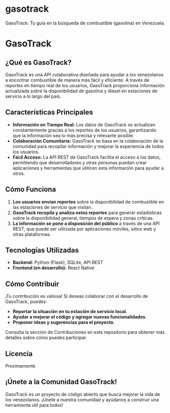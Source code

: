# gasotrack
GasoTrack: Tu guía en la búsqueda de combustible (gasolina) en Venezuela.

# GasoTrack

## ¿Qué es GasoTrack?

GasoTrack es una API colaborativa diseñada para ayudar a los venezolanos a encontrar combustible de manera más fácil y eficiente. A través de reportes en tiempo real de los usuarios, GasoTrack proporciona información actualizada sobre la disponibilidad de gasolina y diesel en estaciones de servicio a lo largo del país.

## Características Principales

* **Información en Tiempo Real:** Los datos de GasoTrack se actualizan constantemente gracias a los reportes de los usuarios, garantizando que la información sea lo más precisa y relevante posible.
* **Colaboración Comunitaria:** GasoTrack se basa en la colaboración de la comunidad para recopilar información y mejorar la experiencia de todos los usuarios.
* **Fácil Acceso:** La API REST de GasoTrack facilita el acceso a los datos, permitiendo que desarrolladores y otras personas puedan crear aplicaciones y herramientas que utilicen esta información para ayudar a otros.

## Cómo Funciona

1. **Los usuarios envían reportes** sobre la disponibilidad de combustible en las estaciones de servicio que visitan.
2. **GasoTrack recopila y analiza estos reportes** para generar estadísticas sobre la disponibilidad general, tiempos de espera y zonas críticas.
3. **La información se pone a disposición del público** a través de una API REST, que puede ser utilizada por aplicaciones móviles, sitios web y otras plataformas.

## Tecnologías Utilizadas

* **Backend:** Python (Flask), SQLite, API REST
* **Frontend (en desarrollo):** React Native

## Cómo Contribuir

¡Tu contribución es valiosa! Si deseas colaborar con el desarrollo de GasoTrack, puedes:

* **Reportar la situación en tu estación de servicio local.**
* **Ayudar a mejorar el código y agregar nuevas funcionalidades.**
* **Proponer ideas y sugerencias para el proyecto.**

Consulta la sección de Contribuciones en este repositorio para obtener más detalles sobre cómo puedes participar.

## Licencia

Proximamente

## ¡Únete a la Comunidad GasoTrack!

GasoTrack es un proyecto de código abierto que busca mejorar la vida de los venezolanos. ¡Únete a nuestra comunidad y ayúdanos a construir una herramienta útil para todos!